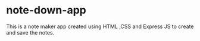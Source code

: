 # note-down-app
This is a note maker app created using HTML ,CSS and Express JS to create and save the notes.
